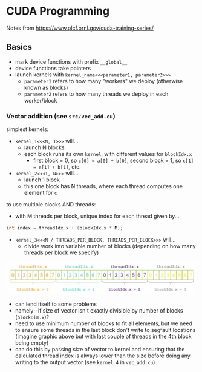# CUDA Programming

Notes from <https://www.olcf.ornl.gov/cuda-training-series/>

## Basics

- mark device functions with prefix `__global__`
- device functions take pointers
- launch kernels with `kernel_name<<<parameter1, parameter2>>>`
  - `parameter1` refers to how many "workers" we deploy (otherwise known as blocks)
  - `parameter2` refers to how many threads we deploy in each worker/block

### Vector addition (see `src/vec_add.cu`)

simplest kernels:

- `kernel_1<<<N, 1>>>` will...
  - launch N blocks
  - each block runs its own `kernel`, with different values for `blockIdx.x`
    - first block = 0, so `c[0] = a[0] + b[0]`, second block = 1, so `c[1] = a[1] + b[1]`, etc.
- `kernel_2<<<1, N>>>` will...
  - launch 1 block
  - this one block has N threads, where each thread computes one element for `c`

to use multiple blocks AND threads:

- with M threads per block, unique index for each thread given by...

```cpp
int index = threadIdx.x + (blockIdx.x * M);
```

- `kernel_3<<<N / THREADS_PER_BLOCK, THREADS_PER_BLOCK>>>` will...
  - divide work into variable number of blocks (depending on how many threads per block we specify)

![alt text](thread_block.png)

- can lend itself to some problems
- namely--if size of vector isn't exactly divisible by number of blocks (`blockDim.x`)?
- need to use minimum number of blocks to fit all elements, but we need to ensure some threads in the last block don't write to segfault locations (imagine graphic above but with last couple of threads in the 4th block being empty)
- can do this by passing size of vector to kernel and ensuring that the calculated thread index is always lower than the size before doing any writing to the output vector (see `kernel_4` in `vec_add.cu`)
